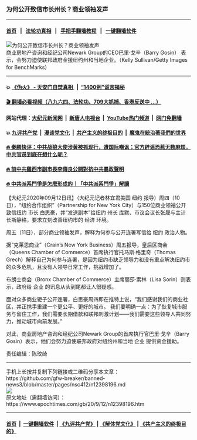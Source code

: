 ### 为何公开致信市长州长？商业领袖发声
------------------------

#### [首页](https://github.com/gfw-breaker/banned-news3/blob/master/README.md) &nbsp;&nbsp;|&nbsp;&nbsp; [法轮功真相](https://github.com/begood0513/basic/blob/master/README.md)  &nbsp;&nbsp;|&nbsp;&nbsp; [手把手翻墙教程](https://github.com/gfw-breaker/guides/wiki)  &nbsp;&nbsp;|&nbsp;&nbsp; [一键翻墙软件](https://github.com/gfw-breaker/nogfw/blob/master/README.md)  



<div><img alt="为何公开致信市长州长？商业领袖发声" class="attachment-djy_600_400 size-djy_600_400 wp-post-image" src="https://i.epochtimes.com/assets/uploads/2020/09/2f5efc665ebde4d8ba816b9e000addfc-600x400.jpg"/>
<div class="caption">
 商业房地产咨询和经纪公司Newark Group的CEO巴里‧戈辛（Barry Gosin） 表示，会努力迫使联邦政府金援纽约州和当地企业。（Kelly Sullivan/Getty Images for BenchMarks）
</div></div><hr/>

#### 💥 [《伪火》 - 天安门自焚真相 ](http://141.164.51.119:10000/videos/blog/weihuo.html)&nbsp; |&nbsp; [“1400例”谎言揭秘  ](http://141.164.51.119:10000/videos/blog/jiexi1400.html)

#### [ 🎬  翻墙必看视频（八九六四、法轮功、709大抓捕、香港反送中 ...）](https://github.com/gfw-breaker/links/blob/master/banned.md)

#### 网站代理：[大纪元新闻网](http://167.172.10.89:10080/gb/) &nbsp;|&nbsp; [新唐人电视台](http://167.172.10.89:8808/gb/)  &nbsp;|&nbsp; [YouTube热门频道](http://158.247.203.241/youtube.html) &nbsp;|&nbsp; [网门免翻墙](http://158.247.203.241:11000/show.aspx?name=ogHome)

#### 💥 [九评共产党](http://141.164.51.119:10000/videos/res/jiuping/)&nbsp; |&nbsp; [漫谈党文化](http://141.164.51.119:10000/videos/res/mtdwh/)&nbsp; |&nbsp; [共产主义的终极目的](http://141.164.51.119:10000/videos/res/zjmd/)&nbsp; |&nbsp; [魔鬼在統治著我們的世界](http://141.164.51.119:10000/videos/res/TheSpecter/)  

#### [ 🔥  秦鹏快评：中共战狼大使涉黄被抓现行，遭国际嘲讽；官方辟谣恐惹无数麻烦，中共官员到底在想什么呢？](http://141.164.51.119:10000/videos/news/qp03.html)

#### [ 🔥  前中共雞西市副市長李傳良公開對抗中共暴政聲明](http://141.164.51.119:10000/videos/news/../tui/index.html)

#### [ 🔥  中共派系鬥爭是怎麼形成的｜「中共派系鬥爭」解讀](http://141.164.51.119:10000/videos/news/don02.html)

<div><p>
 【大纪元2020年09月12日讯】（大纪元记者林宜君美国
 <ok href="https://www.epochtimes.com/gb/tag/%E7%BA%BD%E7%BA%A6.html">
  纽约
 </ok>
 报导）周四（10日），“纽约合作组织”（Partnership for New York City）与150位商业领袖公开致信纽约
 <ok href="https://www.epochtimes.com/gb/tag/%E5%B8%82%E9%95%BF.html">
  市长
 </ok>
 白思豪，并“发送副本”给纽约
 <ok href="https://www.epochtimes.com/gb/tag/%E5%B7%9E%E9%95%BF.html">
  州长
 </ok>
 库默、市议会议长张晟与主计长斯静格，要求立刻改善纽约市的
 <ok href="https://www.epochtimes.com/gb/tag/%E7%BB%8F%E6%B5%8E.html">
  经济
 </ok>
 环境。
</p>
<p>
 周五（11日），部分商业领袖发声，解释为何参与公开连署写信给
 <ok href="https://www.epochtimes.com/gb/tag/%E7%BA%BD%E7%BA%A6.html">
  纽约
 </ok>
 政治人物。
</p>
<p>
 据“克莱恩商业”（Crain’s New York Business）周五报导，皇后区商会（Queens Chamber of Commerce）首席执行官托马斯‧格里奇（Thomas Grech）解释自己为何参与连署，是因为纽约市缺乏领导力和没有重点解决纽约市的众多危机，且没有人领导日常工作，挑战增加了。
</p>
<p>
 布朗士商会（Bronx Chamber of Commerce）主席丽莎‧索林（Lisa Sorin）则表示，政府给
 <ok href="https://www.epochtimes.com/gb/tag/%E4%BC%81%E4%B8%9A.html">
  企业
 </ok>
 的讯息从头到尾都让人很疑惑。
</p>
<p>
 面对众多商业钜子公开连署，白思豪周四即在推特上说，“我们感谢我们的商业社区，并正携手重建一个更公平、更好的城市。 我们要明确一点：为了恢复城市服务与留住工作，我们需要长期借款和联邦刺激计划——我们需要这些领导人共同努力，推动城市向前发展。”
</p>
<p>
 对此，商业房地产咨询和经纪公司Newark Group的首席执行官巴里‧戈辛（Barry Gosin）表示，他们会努力迫使联邦政府对纽约州和当地
 <ok href="https://www.epochtimes.com/gb/tag/%E4%BC%81%E4%B8%9A.html">
  企业
 </ok>
 提供资金援助。
</p>
<p>
 责任编辑：陈玟绮
</p>
</div>
<hr/>
手机上长按并复制下列链接或二维码分享本文章：<br/>
https://github.com/gfw-breaker/banned-news3/blob/master/pages/nsc412/n12398196.md <br/>
<a href='https://github.com/gfw-breaker/banned-news3/blob/master/pages/nsc412/n12398196.md'><img src='https://github.com/gfw-breaker/banned-news3/blob/master/pages/nsc412/n12398196.md.png'/></a> <br/>
原文地址（需翻墙访问）：https://www.epochtimes.com/gb/20/9/12/n12398196.htm


------------------------
#### [首页](https://github.com/gfw-breaker/banned-news3/blob/master/README.md) &nbsp;|&nbsp; [一键翻墙软件](https://github.com/gfw-breaker/nogfw/blob/master/README.md) &nbsp;| [《九评共产党》](https://github.com/gfw-breaker/9ping.md/blob/master/README.md#九评之一评共产党是什么) | [《解体党文化》](https://github.com/gfw-breaker/jtdwh.md/blob/master/README.md) | [《共产主义的终极目的》](https://github.com/gfw-breaker/gczydzjmd.md/blob/master/README.md)


<img src='http://gfw-breaker.win/banned-news3/pages/nsc412/n12398196.md' width='0px' height='0px'/>